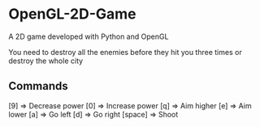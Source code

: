 # OpenGL-2D-Game
A 2D game developed with Python and OpenGL

You need to destroy all the enemies before they hit you three times or destroy the whole city

## Commands
[9] => Decrease power
[0] => Increase power
[q] => Aim higher
[e] => Aim lower
[a] => Go left
[d] => Go right
[space] => Shoot
